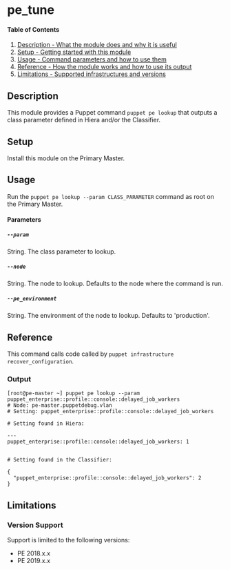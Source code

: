 # pe_tune

#### Table of Contents

1. [Description - What the module does and why it is useful](#description)
1. [Setup - Getting started with this module](#setup)
1. [Usage - Command parameters and how to use them](#usage)
1. [Reference - How the module works and how to use its output](#reference)
1. [Limitations - Supported infrastructures and versions](#limitations)

## Description

This module provides a Puppet command `puppet pe lookup` that outputs a class parameter defined in Hiera and/or the Classifier.

## Setup

Install this module on the Primary Master.

## Usage

Run the `puppet pe lookup --param CLASS_PARAMETER` command as root on the Primary Master.

#### Parameters

##### `--param`

String. The class parameter to lookup.

##### `--node`

String. The node to lookup. Defaults to the node where the command is run.

##### `--pe_environment`

String. The environment of the node to lookup. Defaults to 'production'.

## Reference

This command calls code called by `puppet infrastructure recover_configuration`.

### Output

```shell
[root@pe-master ~] puppet pe lookup --param puppet_enterprise::profile::console::delayed_job_workers
# Node: pe-master.puppetdebug.vlan
# Setting: puppet_enterprise::profile::console::delayed_job_workers

# Setting found in Hiera:

---
puppet_enterprise::profile::console::delayed_job_workers: 1


# Setting found in the Classifier:

{
  "puppet_enterprise::profile::console::delayed_job_workers": 2
}
```

## Limitations

### Version Support

Support is limited to the following versions:

* PE 2018.x.x
* PE 2019.x.x
